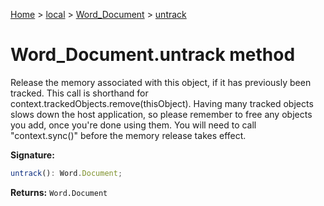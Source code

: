 [Home](./index) &gt; [local](local.md) &gt; [Word\_Document](local.word_document.md) &gt; [untrack](local.word_document.untrack.md)

# Word\_Document.untrack method

Release the memory associated with this object, if it has previously been tracked. This call is shorthand for context.trackedObjects.remove(thisObject). Having many tracked objects slows down the host application, so please remember to free any objects you add, once you're done using them. You will need to call "context.sync()" before the memory release takes effect.

**Signature:**
```javascript
untrack(): Word.Document;
```
**Returns:** `Word.Document`

